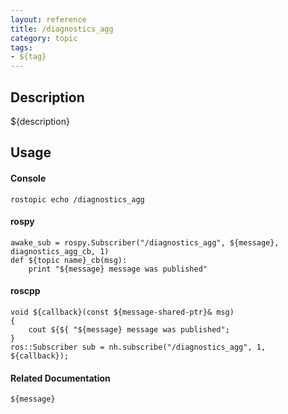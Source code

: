 ```yaml
---
layout: reference
title: /diagnostics_agg
category: topic
tags: 
- ${tag}
---
```


## Description
${description}

## Usage
#### Console
```
rostopic echo /diagnostics_agg
```

#### rospy
```
awake_sub = rospy.Subscriber("/diagnostics_agg", ${message}, diagnostics_agg_cb, 1)
def ${topic name}_cb(msg):
    print "${message} message was published"
```

#### roscpp
```
void ${callback}(const ${message-shared-ptr}& msg)
{
    cout ${${ "${message} message was published";
}
ros::Subscriber sub = nh.subscribe("/diagnostics_agg", 1, ${callback});
```

#### Related Documentation
``${message}``  